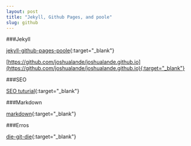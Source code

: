 ```yaml
---
layout: post
title: "Jekyll, Github Pages, and poole"
slug: github
---
```


###Jekyll

[jekyll-github-pages-poole](http://joshualande.com/jekyll-github-pages-poole/){:target="_blank"}


[https://github.com/joshualande/joshualande.github.io](https://github.com/joshualande/joshualande.github.io){:target="_blank"}

###SEO

[SEO tuturial](http://jethrokuan.github.io/2013/12/20/SEO-with-Jekyll.html){:target="_blank"}


###Markdown

[markdown](https://guides.github.com/features/mastering-markdown/){:target="_blank"}

###Erros

[die-git-die](https://github.com/regebro/die-git-die){:target="_blank"}


